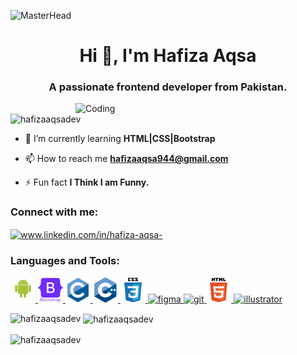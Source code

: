 ![MasterHead](https://www.digitalsolutionservices.com/img/services/web%20development.gif)
<h1 align="center">Hi 👋, I'm Hafiza Aqsa</h1>
<h3 align="center">A passionate frontend developer from Pakistan.</h3>
<img align="right" alt="Coding" width="400" src="https://cdn.dribbble.com/users/2704414/screenshots/7466903/selfportrait.gif" 
<p align="left"> <img src="https://komarev.com/ghpvc/?username=hafizaaqsadev&label=Profile%20views&color=0e75b6&style=flat" alt="hafizaaqsadev" /> </p>

- 🌱 I’m currently learning **HTML|CSS|Bootstrap**

- 📫 How to reach me **hafizaaqsa944@gmail.com**

- ⚡ Fun fact **I Think I am Funny.**

<h3 align="left">Connect with me:</h3>
<p align="left">
<a href="https://linkedin.com/in/hafiza aqsa" target="blank"><img align="center" src="https://raw.githubusercontent.com/rahuldkjain/github-profile-readme-generator/master/src/images/icons/Social/linked-in-alt.svg" alt="www.linkedin.com/in/hafiza-aqsa-" height="30" width="40" /></a>
</p>

<h3 align="left">Languages and Tools:</h3>
<p align="left"> <a href="https://developer.android.com" target="_blank" rel="noreferrer"> <img src="https://raw.githubusercontent.com/devicons/devicon/master/icons/android/android-original-wordmark.svg" alt="android" width="40" height="40"/> </a> <a href="https://getbootstrap.com" target="_blank" rel="noreferrer"> <img src="https://raw.githubusercontent.com/devicons/devicon/master/icons/bootstrap/bootstrap-plain-wordmark.svg" alt="bootstrap" width="40" height="40"/> </a> <a href="https://www.cprogramming.com/" target="_blank" rel="noreferrer"> <img src="https://raw.githubusercontent.com/devicons/devicon/master/icons/c/c-original.svg" alt="c" width="40" height="40"/> </a> <a href="https://www.w3schools.com/cpp/" target="_blank" rel="noreferrer"> <img src="https://raw.githubusercontent.com/devicons/devicon/master/icons/cplusplus/cplusplus-original.svg" alt="cplusplus" width="40" height="40"/> </a> <a href="https://www.w3schools.com/css/" target="_blank" rel="noreferrer"> <img src="https://raw.githubusercontent.com/devicons/devicon/master/icons/css3/css3-original-wordmark.svg" alt="css3" width="40" height="40"/> </a> <a href="https://www.figma.com/" target="_blank" rel="noreferrer"> <img src="https://www.vectorlogo.zone/logos/figma/figma-icon.svg" alt="figma" width="40" height="40"/> </a> <a href="https://git-scm.com/" target="_blank" rel="noreferrer"> <img src="https://www.vectorlogo.zone/logos/git-scm/git-scm-icon.svg" alt="git" width="40" height="40"/> </a> <a href="https://www.w3.org/html/" target="_blank" rel="noreferrer"> <img src="https://raw.githubusercontent.com/devicons/devicon/master/icons/html5/html5-original-wordmark.svg" alt="html5" width="40" height="40"/> </a> <a href="https://www.adobe.com/in/products/illustrator.html" target="_blank" rel="noreferrer"> <img src="https://www.vectorlogo.zone/logos/adobe_illustrator/adobe_illustrator-icon.svg" alt="illustrator" width="40" height="40"/> </a> </p>

<p><img align="left" src="https://github-readme-stats.vercel.app/api/top-langs?username=hafizaaqsadev&show_icons=true&locale=en&layout=compact" alt="hafizaaqsadev" /></p>

<p>&nbsp;<img align="center" src="https://github-readme-stats.vercel.app/api?username=hafizaaqsadev&show_icons=true&locale=en" alt="hafizaaqsadev" /></p>

<p><img align="center" src="https://github-readme-streak-stats.herokuapp.com/?user=hafizaaqsadev&" alt="hafizaaqsadev" /></p>
